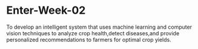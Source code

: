 # Enter-Week-02
To develop an intelligent system that uses machine learning and computer vision techniques to analyze crop health,detect diseases,and provide personalized recommendations to farmers for optimal crop yields.
